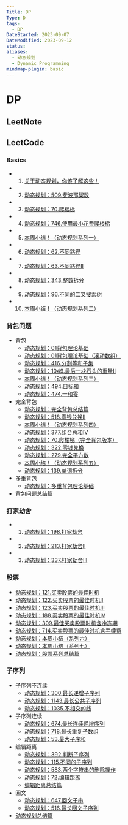 ```yaml
---
Title: DP
Type: D
tags:
  - DP
DateStarted: 2023-09-07
DateModified: 2023-09-12
status: 
aliases:
  - 动态规划
  - Dynamic Programming
mindmap-plugin: basic
---
```


# DP

## LeetNote

## LeetCode

### Basics
- 1. [关于动态规划，你该了解这些！](./problems/动态规划理论基础.md)
- 2. [动态规划：509.斐波那契数](0509.斐波那契数.md)
- 3. [动态规划：70.爬楼梯](0070.爬楼梯.md)
- 4. [动态规划：746.使用最小花费爬楼梯](./problems/0746.使用最小花费爬楼梯.md)
- 5. [本周小结！（动态规划系列一）](20210107动规周末总结.md)
- 6. [动态规划：62.不同路径](0062.不同路径.md)
- 7. [动态规划：63.不同路径II](0063.不同路径II.md)
- 8. [动态规划：343.整数拆分](0343.整数拆分.md)
- 9. [动态规划：96.不同的二叉搜索树](0096.不同的二叉搜索树.md)
- 10. [本周小结！（动态规划系列二）](20210114动规周末总结.md)

### 背包问题
- 背包
    - [动态规划：01背包理论基础](./problems/背包理论基础01背包-1.md)
    - [动态规划：01背包理论基础（滚动数组）](./problems/背包理论基础01背包-2.md)
    - [动态规划：416.分割等和子集](0416.分割等和子集.md)
    - [动态规划：1049.最后一块石头的重量II](./problems/1049.最后一块石头的重量II.md)
    - [本周小结！（动态规划系列三）](20210121动规周末总结.md)
    - [动态规划：494.目标和](0494.目标和.md)
    - [动态规划：474.一和零](0474.一和零.md)
- 完全背包
    - [动态规划：完全背包总结篇](./problems/背包问题理论基础完全背包.md)
    - [动态规划：518.零钱兑换II](./problems/0518.零钱兑换II.md)
    - [本周小结！（动态规划系列四）](20210128动规周末总结.md)
    - [动态规划：377.组合总和Ⅳ](0377.组合总和Ⅳ.md)
    - [动态规划：70.爬楼梯（完全背包版本）](0070.爬楼梯完全背包版本.md)
    - [动态规划：322.零钱兑换](0322.零钱兑换.md)
    - [动态规划：279.完全平方数](0279.完全平方数.md)
    - [本周小结！（动态规划系列五）](20210204动规周末总结.md)
    - [动态规划：139.单词拆分](0139.单词拆分.md)
- 多重背包
    - [动态规划：多重背包理论基础](./problems/背包问题理论基础多重背包.md)
- [背包问题总结篇](./problems/背包总结篇.md)

### 打家劫舍
- 1. [动态规划：198.打家劫舍](0198.打家劫舍.md)
- 2. [动态规划：213.打家劫舍II](0213.打家劫舍II.md)
- 3. [动态规划：337.打家劫舍III](0337.打家劫舍III.md)

### 股票
- [动态规划：121.买卖股票的最佳时机](0121.买卖股票的最佳时机.md)
- [动态规划：122.买卖股票的最佳时机II](0122.买卖股票的最佳时机II（动态规划）.md)
- [动态规划：123.买卖股票的最佳时机III](0123.买卖股票的最佳时机III.md)
- [动态规划：188.买卖股票的最佳时机IV](0188.买卖股票的最佳时机IV.md)
- [动态规划：309.最佳买卖股票时机含冷冻期](0309.最佳买卖股票时机含冷冻期.md)
- [动态规划：714.买卖股票的最佳时机含手续费](./problems/0714.买卖股票的最佳时机含手续费（动态规划）.md)
- [动态规划：本周小结（系列六）](20210225动规周末总结.md)
- [动态规划：本周小结（系列七）](20210304动规周末总结.md)
- [动态规划：股票系列总结篇](./problems/动态规划-股票问题总结篇.md)

### 子序列
- 子序列不连续
    - [动态规划：300.最长递增子序列](0300.最长上升子序列.md)
    - [动态规划：1143.最长公共子序列](./problems/1143.最长公共子序列.md)
    - [动态规划：1035.不相交的线](./problems/1035.不相交的线.md)
- 子序列连续
    - [动态规划：674.最长连续递增序列](./problems/0674.最长连续递增序列.md)
    - [动态规划：718.最长重复子数组](./problems/0718.最长重复子数组.md)
    - [动态规划：53.最大子序和](0053.最大子序和（动态规划）.md)
- 编辑距离
    - [动态规划：392.判断子序列](0392.判断子序列.md)
    - [动态规划：115.不同的子序列](0115.不同的子序列.md)
    - [动态规划：583.两个字符串的删除操作](./problems/0583.两个字符串的删除操作.md)
    - [动态规划：72.编辑距离](0072.编辑距离.md)
    - [编辑距离总结篇](./problems/为了绝杀编辑距离，卡尔做了三步铺垫.md)
- 回文
    - [动态规划：647.回文子串](./problems/0647.回文子串.md)
    - [动态规划：516.最长回文子序列](./problems/0516.最长回文子序列.md)
- [动态规划总结篇](./problems/动态规划总结篇.md)